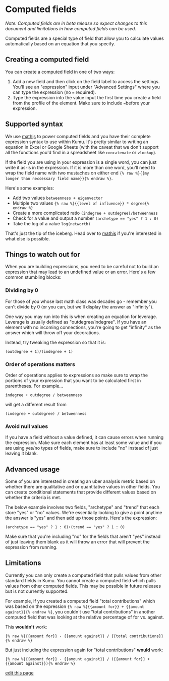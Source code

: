 # Computed fields

*Note: Computed fields are in beta release so expect changes to this document and limitations in how computed fields can be used.*

Computed fields are a special type of field that allow you to calculate values automatically based on an equation that you specify.

## Creating a computed field

You can create a computed field in one of two ways:

1. Add a new field and then click on the field label to access the settings. You'll see an "expression" input under "Advanced Settings" where you can type the expression (no `=` required).
1. Type the expression into the value input the first time you create a field from the profile of the element. Make sure to include `=`before your expression.

## Supported syntax

We use [mathjs](http://mathjs.org/docs/expressions/syntax.html) to power computed fields and you have their complete expression syntax to use within Kumu. It's pretty similar to writing an equation in Excel or Google Sheets (with the caveat that we don't support all the functions you'd find in a spreadsheet like `concatenate` or `vlookup`).

If the field you are using in your expression is a single word, you can just write it as-is in the expression. If it is more than one word, you'll need to wrap the field name with two mustaches on either end `{% raw %}{{my longer than neccessary field name}}{% endraw %}`.

Here's some examples:

* Add two values `betweenness + eigenvector`
* Multiple two values `{% raw %}{{level of influence}} * degree{% endraw %}`
* Create a more complicated ratio `(indegree + outdegree)/betweenness`
* Check for a value and output a number `(archetype == "yes" ? 1 : 0)`
* Take the log of a value `log(networth)`

That's just the tip of the iceberg. Head over to [mathjs](http://mathjs.org/docs/expressions/syntax.html) if you're interested in what else is possible.

## Things to watch out for

When you are building expressions, you need to be careful not to build an expression that may lead to an undefined value or an error. Here's a few common stumbling blocks:

### Dividing by 0
For those of you whose last math class was decades go - remember you can't divide by 0 (or you can, but we'll display the answer as "infinity").

One way you may run into this is when creating an equation for leverage. Leverage is usually defined as "outdegree/indegree". If you have an element with no incoming connections, you're going to get "infinity" as the answer which will throw off your decorations.

Instead, try tweaking the expression so that it is:
```
(outdegree + 1)/(indegree + 1)
```

### Order of operations matters
Order of operations applies to expressions so make sure to wrap the portions of your expression that you want to be calculated first in parentheses. For example...

```
indegree + outdegree / betweenness
```

will get a different result from

```
(indegree + outdegree) / betweenness
```

### Avoid null values

If you have a field without a value defined, it can cause errors when running the expression. Make sure each element has at least some value and if you are using yes/no types of fields, make sure to include "no" instead of just leaving it blank.

## Advanced usage

Some of you are interested in creating an uber analysis metric based on whether there are qualitative and or quantitative values in other fields. You can create conditional statements that provide different values based on whether the criteria is met.

The below example involves two fields, "archetype" and "trend" that each store "yes" or "no" values. We're essentially looking to give a point anytime the answer is "yes" and then add up those points. Here's the expression:

```
(archetype == "yes" ? 1 : 0)+(trend == "yes" ? 1 : 0)
```

Make sure that you're including "no" for the fields that aren't "yes" instead of just leaving them blank as it will throw an error that will prevent the expression from running.

## Limitations

Currently you can only create a computed field that pulls values from other standard fields in Kumu. You cannot create a computed field which pulls values from other computed fields. This may be possible in future releases but is not currently supported.

For example, if you created a computed field "total contributions" which was based on the expression `{% raw %}{{amount for}} + {{amount against}}{% endraw %}`, you couldn't use "total contributions" in another computed field that was looking at the relative percentage of for vs. against.

This **wouldn't** work:

```
{% raw %}{{amount for}} - {{amount against}} / {{total contributions}}{% endraw %}
```

But just including the expression again for "total contributions" **would** work:

```
{% raw %}{{amount for}} - {{amount against}} / ({{amount for}} + {{amount against}}){% endraw %}
```


<span class="edit-link"><a href="https://github.com/kumu/docs/blob/master/guides/computed-fields.md" target="_blank"><i class="fa fa-github"></i> edit this page</a></span>
